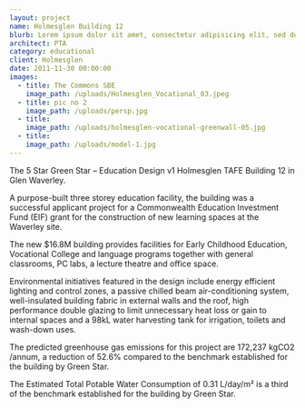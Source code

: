 ```yaml
---
layout: project
name: Holmesglen Building 12
blurb: Lorem ipsum dolor sit amet, consectetur adipisicing elit, sed do eiusmod tempor incididunt ut labore et dolore magna aliqua. Ut enim ad minim veniam, quis nostrud exercitation ullamco laboris nisi ut aliquip ex ea commodo consequat. 
architect: PTA
category: educational
client: Holmesglen
date: 2011-11-30 00:00:00
images:
  - title: The Commons SBE
    image_path: /uploads/Holmesglen_Vocational_03.jpeg
  - title: pic no 2
    image_path: /uploads/persp.jpg
  - title:
    image_path: /uploads/holmesglen-vocational-greenwall-05.jpg
  - title:
    image_path: /uploads/model-1.jpg
---
```



The 5 Star Green Star – Education Design v1 Holmesglen TAFE Building 12 in Glen Waverley.

A purpose-built three storey education facility, the building was a successful applicant project for a Commonwealth Education Investment Fund (EIF) grant for the construction of new learning spaces at the Waverley site.

The new $16.8M building provides facilities for Early Childhood Education, Vocational College and language programs together with general classrooms, PC labs, a lecture theatre and office space.

Environmental initiatives featured in the design include energy efficient lighting and control zones, a passive chilled beam air-conditioning system, well-insulated building fabric in external walls and the roof, high performance double glazing to limit unnecessary heat loss or gain to internal spaces and a 98kL water harvesting tank for irrigation, toilets and wash-down uses.

The predicted greenhouse gas emissions for this project are 172,237 kgCO2 /annum, a reduction of 52.6% compared to the benchmark established for the building by Green Star.

The Estimated Total Potable Water Consumption of 0.31 L/day/m² is a third of the benchmark established for the building by Green Star.

